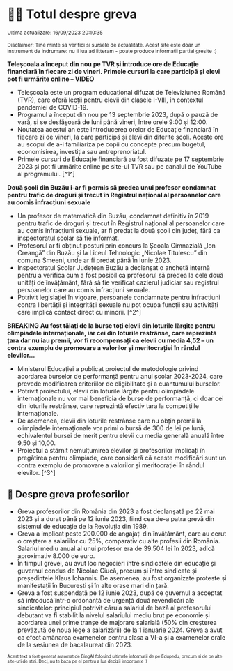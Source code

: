 # 👩‍🏫 Totul despre greva
<sub>Ultima actualizare: 16/09/2023 20:10:35</sub>

<sub>Disclaimer: Tine minte sa verifici si sursele de actualitate. Acest site este doar un instrument de indrumare: nu il lua ad litteram - poate produce informatii partial gresite :)</sub>

**Teleșcoala a început din nou pe TVR și introduce ore de Educație financiară în fiecare zi de vineri. Primele cursuri la care participă și elevi pot fi urmărite online – VIDEO**
- Teleșcoala este un program educațional difuzat de Televiziunea Română (TVR), care oferă lecții pentru elevii din clasele I-VIII, în contextul pandemiei de COVID-19.
- Programul a început din nou pe 13 septembrie 2023, după o pauză de vară, și se desfășoară de luni până vineri, între orele 9:00 și 12:00.
- Noutatea acestui an este introducerea orelor de Educație financiară în fiecare zi de vineri, la care participă și elevi din diferite școli. Aceste ore au scopul de a-i familiariza pe copii cu concepte precum bugetul, economisirea, investiția sau antreprenoriatul.
- Primele cursuri de Educație financiară au fost difuzate pe 17 septembrie 2023 și pot fi urmărite online pe site-ul TVR sau pe canalul de YouTube al programului. [^1^]

**Două școli din Buzău i-ar fi permis să predea unui profesor condamnat pentru trafic de droguri și trecut în Registrul național al persoanelor care au comis infracțiuni sexuale**
- Un profesor de matematică din Buzău, condamnat definitiv în 2019 pentru trafic de droguri și trecut în Registrul național al persoanelor care au comis infracțiuni sexuale, ar fi predat la două școli din județ, fără ca inspectoratul școlar să fie informat.
- Profesorul ar fi obținut posturi prin concurs la Școala Gimnazială „Ion Creangă” din Buzău și la Liceul Tehnologic „Nicolae Titulescu” din comuna Smeeni, unde ar fi predat până în iunie 2023.
- Inspectoratul Școlar Județean Buzău a declanșat o anchetă internă pentru a verifica cum a fost posibil ca profesorul să predea la cele două unități de învățământ, fără să fie verificat cazierul judiciar sau registrul persoanelor care au comis infracțiuni sexuale.
- Potrivit legislației în vigoare, persoanele condamnate pentru infracțiuni contra libertății și integrității sexuale nu pot ocupa funcții sau activități care implică contact direct cu minorii. [^2^]

**BREAKING Au fost tăiați de la burse toți elevii din loturile lărgite pentru olimpiadele internaționale, iar cei din loturile restrânse, care reprezintă țara dar nu iau premii, vor fi recompensați ca elevii cu media 4,52 – un contra exemplu de promovare a valorilor și meritocrației în rândul elevilor...**
- Ministerul Educației a publicat proiectul de metodologie privind acordarea burselor de performanță pentru anul școlar 2023-2024, care prevede modificarea criteriilor de eligibilitate și a cuantumului burselor.
- Potrivit proiectului, elevii din loturile lărgite pentru olimpiadele internaționale nu vor mai beneficia de burse de performanță, ci doar cei din loturile restrânse, care reprezintă efectiv țara la competițiile internaționale.
- De asemenea, elevii din loturile restrânse care nu obțin premii la olimpiadele internaționale vor primi o bursă de 300 de lei pe lună, echivalentul bursei de merit pentru elevii cu media generală anuală între 9,50 și 10,00.
- Proiectul a stârnit nemulțumirea elevilor și profesorilor implicați în pregătirea pentru olimpiade, care consideră că aceste modificări sunt un contra exemplu de promovare a valorilor și meritocrației în rândul elevilor. [^3^]

## 🏫 Despre greva profesorilor
- Greva profesorilor din România din 2023 a fost declanșată pe 22 mai 2023 și a durat până pe 12 iunie 2023, fiind cea de-a patra grevă din sistemul de educație de la Revoluția din 1989.
- Greva a implicat peste 200.000 de angajați din învățământ, care au cerut o creștere a salariilor cu 25%, comparativ cu alte profesii din România. Salariul mediu anual al unui profesor era de 39.504 lei în 2023, adică aproximativ 8.000 de euro.
- În timpul grevei, au avut loc negocieri între sindicatele din educație și guvernul condus de Nicolae Ciucă, precum și între sindicate și președintele Klaus Iohannis. De asemenea, au fost organizate proteste și manifestații în București și în alte orașe mari din țară.
- Greva a fost suspendată pe 12 iunie 2023, după ce guvernul a acceptat să introducă într-o ordonanță de urgență două revendicări ale sindicatelor: principiul potrivit căruia salariul de bază al profesorului debutant va fi stabilit la nivelul salariului mediu brut pe economie și acordarea unei prime tranșe de majorare salarială (50% din creșterea prevăzută de noua lege a salarizării) de la 1 ianuarie 2024. Greva a avut ca efect amânarea examenelor pentru clasa a VI-a și a examenelor orale de la sesiunea de bacalaureat din 2023.


<sub><sub>Acest text a fost generat automat de BingAI folosind ultimele informatii de pe Edupedu, precum si de pe alte site-uri de stiri. Deci, nu te baza pe el pentru a lua decizii importante :)</sub></sub>
